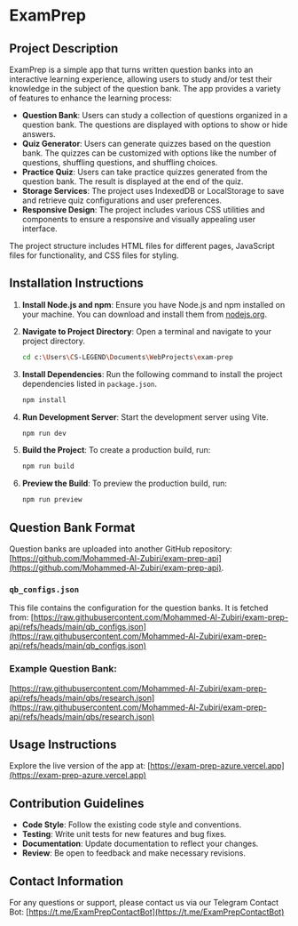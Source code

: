 # ExamPrep

## Project Description

ExamPrep is a simple app that turns written question banks into an interactive learning experience, allowing users to study and/or test their knowledge in the subject of the question bank. The app provides a variety of features to enhance the learning process:

- **Question Bank**: Users can study a collection of questions organized in a question bank. The questions are displayed with options to show or hide answers.
- **Quiz Generator**: Users can generate quizzes based on the question bank. The quizzes can be customized with options like the number of questions, shuffling questions, and shuffling choices.
- **Practice Quiz**: Users can take practice quizzes generated from the question bank. The result is displayed at the end of the quiz.
- **Storage Services**: The project uses IndexedDB or LocalStorage to save and retrieve quiz configurations and user preferences.
- **Responsive Design**: The project includes various CSS utilities and components to ensure a responsive and visually appealing user interface.

The project structure includes HTML files for different pages, JavaScript files for functionality, and CSS files for styling.

## Installation Instructions

1. **Install Node.js and npm**: Ensure you have Node.js and npm installed on your machine. You can download and install them from [nodejs.org](https://nodejs.org).

2. **Navigate to Project Directory**: Open a terminal and navigate to your project directory.
    ```sh
    cd c:\Users\CS-LEGEND\Documents\WebProjects\exam-prep
    ```

3. **Install Dependencies**: Run the following command to install the project dependencies listed in `package.json`.
    ```sh
    npm install
    ```

4. **Run Development Server**: Start the development server using Vite.
    ```sh
    npm run dev
    ```

5. **Build the Project**: To create a production build, run:
    ```sh
    npm run build
    ```

6. **Preview the Build**: To preview the production build, run:
    ```sh
    npm run preview
    ```

## Question Bank Format

Question banks are uploaded into another GitHub repository: [https://github.com/Mohammed-Al-Zubiri/exam-prep-api](https://github.com/Mohammed-Al-Zubiri/exam-prep-api).

### `qb_configs.json`

This file contains the configuration for the question banks. It is fetched from:
[https://raw.githubusercontent.com/Mohammed-Al-Zubiri/exam-prep-api/refs/heads/main/qb_configs.json](https://raw.githubusercontent.com/Mohammed-Al-Zubiri/exam-prep-api/refs/heads/main/qb_configs.json)

### Example Question Bank:
[https://raw.githubusercontent.com/Mohammed-Al-Zubiri/exam-prep-api/refs/heads/main/qbs/research.json](https://raw.githubusercontent.com/Mohammed-Al-Zubiri/exam-prep-api/refs/heads/main/qbs/research.json)


## Usage Instructions

Explore the live version of the app at:
[https://exam-prep-azure.vercel.app](https://exam-prep-azure.vercel.app)

## Contribution Guidelines

- **Code Style**: Follow the existing code style and conventions.
- **Testing**: Write unit tests for new features and bug fixes.
- **Documentation**: Update documentation to reflect your changes.
- **Review**: Be open to feedback and make necessary revisions.

## Contact Information

For any questions or support, please contact us via our Telegram Contact Bot: [https://t.me/ExamPrepContactBot](https://t.me/ExamPrepContactBot)